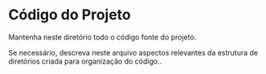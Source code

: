 # Código do Projeto

Mantenha neste diretório todo o código fonte do projeto. 

Se necessário, descreva neste arquivo aspectos relevantes da estrutura de diretórios criada para organização do código..

